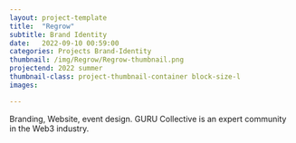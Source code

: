 ```yaml
---
layout: project-template
title:  "Regrow"
subtitle: Brand Identity
date:   2022-09-10 00:59:00
categories: Projects Brand-Identity
thumbnail: /img/Regrow/Regrow-thumbnail.png
projectend: 2022 summer
thumbnail-class: project-thumbnail-container block-size-l
images:

---
```


Branding, Website, event design.
GURU Collective is an expert community in the Web3 industry. 

[//]: # (        {% for image_url in page.images %})
[//]: # ([//]: # &#40;&#41;<!--        {% endfor %}-->)